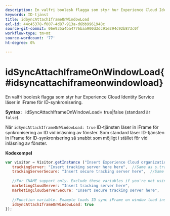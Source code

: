 ```yaml
---
description: En valfri boolesk flagga som styr hur Experience Cloud Identity Service läser in iFrame för ID-synkronisering.
keywords: ID-tjänst
title: idSyncAttachIframeOnWindowLoad
exl-id: 44c45378-f007-4d87-913a-d6bb9961948c
source-git-commit: 06e935a4ba4776baa900d3dc91e294c92b873c0f
workflow-type: tm+mt
source-wordcount: '77'
ht-degree: 0%

---
```


# idSyncAttachIframeOnWindowLoad{#idsyncattachiframeonwindowload}

En valfri boolesk flagga som styr hur Experience Cloud Identity Service läser in iFrame för ID-synkronisering.

**Syntax:** ` `idSyncAttachIframeOnWindowLoad= true|false (standard är `false`).

När `idSyncAttachIframeOnWindowLoad: true` ID-tjänsten läser in iFrame för synkronisering av ID vid inläsning av fönster. Som standard läser ID-tjänsten in iFrame för ID-synkronisering så snabbt som möjligt i stället för vid inläsning av fönster.

**Kodexempel**

```js
var visitor = Visitor.getInstance ("Insert Experience Cloud organization ID here",{ 
   trackingServer: "Insert tracking server here here",  //Same as s.trackingServer 
   trackingServerSecure: "Insert secure tracking server here",  //Same as s.trackingServerSecure 
 
   //For CNAME support only. Exclude these variables if you're not using CNAME 
   marketingCloudServer: "Insert tracking server here", 
   marketingCloudServerSecure: "Insert secure tracking server here", 
 
   //Function variable. Example loads ID sync iFrame on window load instad of ASAP. 
   idSyncAttachIframeOnWindowLoad: true 
});
```
